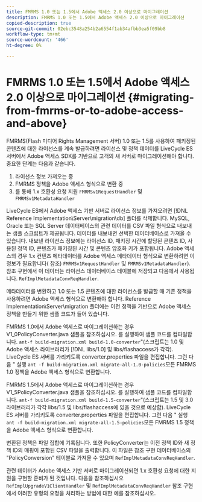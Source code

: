 ```yaml
---
title: FMRMS 1.0 또는 1.5에서 Adobe 액세스 2.0 이상으로 마이그레이션
description: FMRMS 1.0 또는 1.5에서 Adobe 액세스 2.0 이상으로 마이그레이션
copied-description: true
source-git-commit: 02ebc3548a254b2a6554f1ab34afbb3ea5f09bb8
workflow-type: tm+mt
source-wordcount: '466'
ht-degree: 0%

---
```


# FMRMS 1.0 또는 1.5에서 Adobe 액세스 2.0 이상으로 마이그레이션 {#migrating-from-fmrms-or-to-adobe-access-and-above}

FMRMS(Flash 미디어 Rights Management 서버) 1.0 또는 1.5를 사용하여 패키징된 콘텐츠에 대한 라이선스를 계속 발급하려면 라이선스 및 정책 데이터를 LiveCycle ES 서버에서 Adobe 액세스 SDK를 기반으로 고객의 새 서버로 마이그레이션해야 합니다. 중요한 단계는 다음과 같습니다.

1. 라이선스 정보 가져오는 중
1. FMRMS 정책을 Adobe 액세스 형식으로 변환 중
1. 를 통해 1.x 호환성 요청 지원 `FMRMSv1RequestHandler` 및 `FMRMSv1MetadataHandler`

LiveCycle ES에서 Adobe 액세스 기반 서버로 라이선스 정보를 가져오려면 [!DNL Reference Implementation\Server\migration\db] 폴더를 삭제합니다. MySQL, Oracle 또는 SQL Server 데이터베이스의 관련 데이터를 CSV 파일 형식으로 내보내는 샘플 스크립트가 제공됩니다. 데이터를 내보내면 선택한 데이터베이스로 가져올 수 있습니다. 내보낸 라이선스 정보에는 라이선스 ID, 패키징 시간에 할당된 콘텐츠 ID, 사용된 정책 ID, 콘텐츠가 패키징된 시간 및 콘텐츠 암호화 키가 포함됩니다. Adobe 액세스의 경우 1.x 컨텐츠 메타데이터를 Adobe 액세스 메타데이터 형식으로 변환하려면 이 정보가 필요합니다( 참조) `FMRMSv1RequestHandler` 및 `FMRMSv1MetadataHandler`). 참조 구현에서 이 데이터는 라이선스 데이터베이스 테이블에 저장되고 다음에서 사용됩니다. `RefImplMetadataConvReqHandler`.

메타데이터를 변환하고 1.0 또는 1.5 콘텐츠에 대한 라이선스를 발급할 때 기존 정책을 사용하려면 Adobe 액세스 형식으로 변환해야 합니다. Reference Implementation\Server\migration 폴더에는 이전 정책을 기반으로 Adobe 액세스 정책을 만들기 위한 샘플 코드가 들어 있습니다.

FMRMS 1.0에서 Adobe 액세스로 마이그레이션하는 경우 V1_0PolicyConverter.java 샘플을 참조하십시오. 를 실행하여 샘플 코드를 컴파일합니다. `ant-f build-migration.xml build-1.0-converter`&quot;(스크립트는 1.0 및 Adobe 액세스 라이브러리가 [!DNL libs/1.0] 및 libs/flashaccess가 각각). LiveCycle ES 서버를 가리키도록 converter.properties 파일을 편집합니다. 그런 다음 &quot; 실행 `ant -f build-migration.xml migrate-all-1.0-policies`모든 FMRMS 1.0 정책을 Adobe 액세스 형식으로 변환합니다.

FMRMS 1.5에서 Adobe 액세스로 마이그레이션하는 경우 V1_5PolicyConverter.java 샘플을 참조하십시오. 를 실행하여 샘플 코드를 컴파일합니다. `ant-f build-migration.xml build-1.5-converter`&quot;(스크립트는 1.5 및 3.0 라이브러리가 각각 libs/1.5 및 libs/flashaccess에 있을 것으로 예상함). LiveCycle ES 서버를 가리키도록 converter.properties 파일을 편집합니다. 그런 다음 &quot; 실행 `ant -f build-migration.xml migrate-all-1.5-policies`모든 FMRMS 1.5 정책을 Adobe 액세스 형식으로 변환합니다.

변환된 정책은 파일 집합에 기록됩니다. 또한 PolicyConverter는 이전 정책 ID와 새 정책 ID의 매핑이 포함된 CSV 파일을 출력합니다. 이 파일은 참조 구현 데이터베이스의 &quot;PolicyConversion&quot; 테이블로 가져올 수 있으며 `RefImplMetadataConvReqHandler`.

관련 데이터가 Adobe 액세스 기반 서버로 마이그레이션되면 1.x 호환성 요청에 대한 지원을 구현할 준비가 된 것입니다. 다음을 참조하십시오 `RefImplUpgradeV1ClientHandler` 및 `RefImplMetadataConvReqHandler` 참조 구현에서 이러한 유형의 요청을 처리하는 방법에 대한 예를 참조하십시오.
